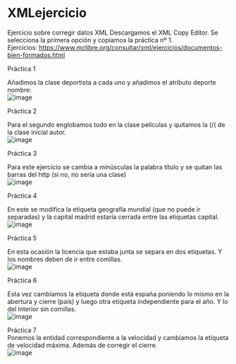 # XMLejercicio
Ejercicio sobre corregir datos XML
Descargamos el XML Copy Editor. Se selecciona la primera opción y copiamos la práctica nº 1.<br>
Ejercicios: https://www.mclibre.org/consultar/xml/ejercicios/documentos-bien-formados.html

Práctica 1 <br>

Añadimos la clase deportista a cada uno y añadimos el atributo deporte nombre:<br>
![image](https://user-images.githubusercontent.com/91051075/168051344-0dd0a4d9-52b9-4bc8-a2e0-b5cdaabb62e3.png)


Práctica 2<br>


Para el segundo englobamos todo en la clase películas y quitamos la (/( de la clase inicial autor.<br>
![image](https://user-images.githubusercontent.com/91051075/168051388-6f9bad5b-d8bc-4251-8b71-be065dd017f6.png)


Práctica 3<br>


Para este ejercicio se cambia a minúsculas la palabra título y se quitan las barras del http (si no, no sería una clase)<br>
![image](https://user-images.githubusercontent.com/91051075/168051422-57e04e1a-434c-4fb4-a28b-ce8b6c7c2f37.png)


Práctica 4<br>

En este se modifica la etiqueta geografía mundial (que no puede ir separadas) y la capital madrid estaría cerrada entre las etiquetas capital.<br>
![image](https://user-images.githubusercontent.com/91051075/168051465-270ad017-3445-45e9-9174-bb1db0771503.png)



Práctica 5<br>

En esta ocasión la licencia que estaba junta se separa en dos etiquetas. Y los nombres deben de ir entre comillas.<br>
![image](https://user-images.githubusercontent.com/91051075/168051501-cbd6bbd9-3467-4261-8620-3dc763328bb8.png)


Práctica 6<br>

Esta vez cambiamos la etiqueta donde está españa poniendo lo mismo en la abertura y cierre (país) y luego otra etiqueta independiente para el año. Y lo del interior sin comillas.<br>
![image](https://user-images.githubusercontent.com/91051075/168051539-7f75d445-268b-4e7e-b421-b5a9c0e52b4b.png)

Práctica 7<br>
Ponemos la entidad correspondiente a la velocidad y cambiamos la etiqueta de velocidad máxima. Además de corregir el cierre.<br>
![image](https://user-images.githubusercontent.com/91051075/168051936-17ce20ca-f0fd-4ebf-b90e-ba027893d73d.png)


